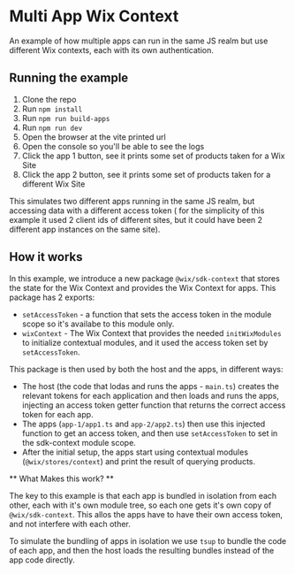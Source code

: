 # Multi App Wix Context

An example of how multiple apps can run in the same JS realm but use different Wix contexts, each with its own authentication.

## Running the example

1. Clone the repo
2. Run `npm install`
3. Run `npm run build-apps`
4. Run `npm run dev`
5. Open the browser at the vite printed url
6. Open the console so you'll be able to see the logs
7. Click the app 1 button, see it prints some set of products taken for a Wix Site
8. Click the app 2 button, see it prints some set of products taken for a different Wix Site

This simulates two different apps running in the same JS realm, but accessing data with a different access token 
( for the simplicity of this example it used 2 client ids of different sites, but it could have been 2 different app instances on the same site).

## How it works

In this example, we introduce a new package `@wix/sdk-context` that stores the state for the Wix Context and provides the Wix Context for apps. This package has 2 exports:
* `setAccessToken` - a function that sets the access token in the module scope so it's availabe to this module only.
* `wixContext` - The Wix Context that provides the needed `initWixModules` to initialize contextual modules, and it used the access token set by `setAccessToken`.

This package is then used by both the host and the apps, in different ways:

* The host (the code that lodas and runs the apps - `main.ts`) creates the relevant tokens for each application and then loads and runs the apps, injecting an access token getter function that returns the correct access token for each app.
* The apps (`app-1/app1.ts` and `app-2/app2.ts`) then use this injected function to get an access token, and then use `setAccessToken` to set in the sdk-context module scope.
* After the initial setup, the apps start using contextual modules (`@wix/stores/context`) and print the result of querying products.
  
** What Makes this work? **

The key to this example is that each app is bundled in isolation from each other, each with it's own module tree, so each one gets it's own copy of `@wix/sdk-context`. This allos the apps have to have their own access token, and not interfere with each other.

To simulate the bundling of apps in isolation we use `tsup` to bundle the code of each app, and then the host loads the resulting bundles instead of the app code directly.
    